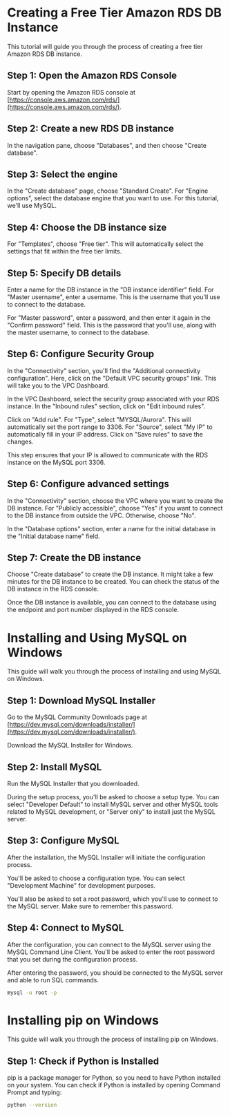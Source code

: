 # Creating a Free Tier Amazon RDS DB Instance

This tutorial will guide you through the process of creating a free tier Amazon RDS DB instance.

## Step 1: Open the Amazon RDS Console

Start by opening the Amazon RDS console at [https://console.aws.amazon.com/rds/](https://console.aws.amazon.com/rds/).

## Step 2: Create a new RDS DB instance

In the navigation pane, choose "Databases", and then choose "Create database".

## Step 3: Select the engine

In the "Create database" page, choose "Standard Create". For "Engine options", select the database engine that you want to use. For this tutorial, we'll use MySQL.

## Step 4: Choose the DB instance size

For "Templates", choose "Free tier". This will automatically select the settings that fit within the free tier limits.

## Step 5: Specify DB details

Enter a name for the DB instance in the "DB instance identifier" field. For "Master username", enter a username. This is the username that you'll use to connect to the database.

For "Master password", enter a password, and then enter it again in the "Confirm password" field. This is the password that you'll use, along with the master username, to connect to the database.

## Step 6: Configure Security Group

In the "Connectivity" section, you'll find the "Additional connectivity configuration". Here, click on the "Default VPC security groups" link. This will take you to the VPC Dashboard.

In the VPC Dashboard, select the security group associated with your RDS instance. In the "Inbound rules" section, click on "Edit inbound rules".

Click on "Add rule". For "Type", select "MYSQL/Aurora". This will automatically set the port range to 3306. For "Source", select "My IP" to automatically fill in your IP address. Click on "Save rules" to save the changes.

This step ensures that your IP is allowed to communicate with the RDS instance on the MySQL port 3306.

## Step 6: Configure advanced settings

In the "Connectivity" section, choose the VPC where you want to create the DB instance. For "Publicly accessible", choose "Yes" if you want to connect to the DB instance from outside the VPC. Otherwise, choose "No".

In the "Database options" section, enter a name for the initial database in the "Initial database name" field.

## Step 7: Create the DB instance

Choose "Create database" to create the DB instance. It might take a few minutes for the DB instance to be created. You can check the status of the DB instance in the RDS console.

Once the DB instance is available, you can connect to the database using the endpoint and port number displayed in the RDS console.

# Installing and Using MySQL on Windows

This guide will walk you through the process of installing and using MySQL on Windows.

## Step 1: Download MySQL Installer

Go to the MySQL Community Downloads page at [https://dev.mysql.com/downloads/installer/](https://dev.mysql.com/downloads/installer/).

Download the MySQL Installer for Windows.

## Step 2: Install MySQL

Run the MySQL Installer that you downloaded. 

During the setup process, you'll be asked to choose a setup type. You can select "Developer Default" to install MySQL server and other MySQL tools related to MySQL development, or "Server only" to install just the MySQL server.

## Step 3: Configure MySQL

After the installation, the MySQL Installer will initiate the configuration process. 

You'll be asked to choose a configuration type. You can select "Development Machine" for development purposes.

You'll also be asked to set a root password, which you'll use to connect to the MySQL server. Make sure to remember this password.

## Step 4: Connect to MySQL

After the configuration, you can connect to the MySQL server using the MySQL Command Line Client. You'll be asked to enter the root password that you set during the configuration process.

After entering the password, you should be connected to the MySQL server and able to run SQL commands.

```bash
mysql -u root -p
```

# Installing pip on Windows

This guide will walk you through the process of installing pip on Windows.

## Step 1: Check if Python is Installed

pip is a package manager for Python, so you need to have Python installed on your system. You can check if Python is installed by opening Command Prompt and typing:

```bash
python --version
```